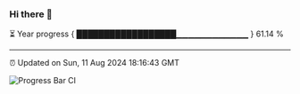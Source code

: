 ### Hi there 👋

⏳ Year progress { ██████████████████▁▁▁▁▁▁▁▁▁▁▁▁ } 61.14 %

---

⏰ Updated on Sun, 11 Aug 2024 18:16:43 GMT

![Progress Bar CI](https://github.com/liununu/liununu/workflows/Progress%20Bar%20CI/badge.svg)
